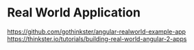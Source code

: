 # Real World Application
https://github.com/gothinkster/angular-realworld-example-app
https://thinkster.io/tutorials/building-real-world-angular-2-apps
